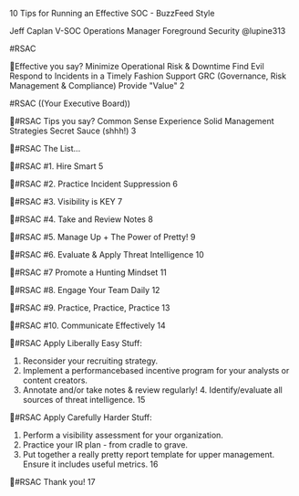10 Tips for Running an Effective SOC - BuzzFeed Style

Jeff Caplan
V-SOC Operations Manager Foreground Security @lupine313

#RSAC

Effective you say?
 Minimize Operational Risk & Downtime
 Find Evil  Respond to Incidents in a
Timely Fashion  Support GRC (Governance,
Risk Management & Compliance)  Provide "Value"
2

#RSAC
((Your Executive Board))

#RSAC
Tips you say?
 Common Sense  Experience  Solid Management Strategies  Secret Sauce (shhh!)
3

#RSAC
The List...

#RSAC
#1. Hire Smart
5

#RSAC
#2. Practice Incident Suppression
6

#RSAC
#3. Visibility is KEY
7

#RSAC
#4. Take and Review Notes
8

#RSAC
#5. Manage Up + The Power of Pretty!
9

#RSAC
#6. Evaluate & Apply Threat Intelligence
10

#RSAC
#7 Promote a Hunting Mindset
11

#RSAC
#8. Engage Your Team Daily
12

#RSAC
#9. Practice, Practice, Practice
13

#RSAC
#10. Communicate Effectively
14

#RSAC
Apply Liberally
 Easy Stuff:
1. Reconsider your recruiting strategy.
2. Implement a performancebased incentive program for your analysts or content creators.
3. Annotate and/or take notes & review regularly! 4. Identify/evaluate all sources of threat intelligence.
15

#RSAC
Apply Carefully
 Harder Stuff:
1. Perform a visibility assessment for your organization.
2. Practice your IR plan - from cradle to grave.
3. Put together a really pretty report template for upper management. Ensure it includes useful metrics.
16

#RSAC
Thank you!
17

